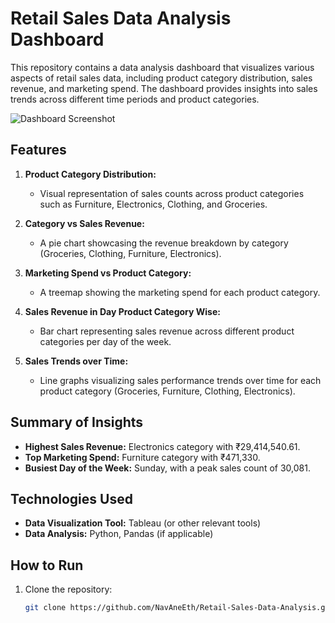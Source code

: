 # Retail Sales Data Analysis Dashboard

This repository contains a data analysis dashboard that visualizes various aspects of retail sales data, including product category distribution, sales revenue, and marketing spend. The dashboard provides insights into sales trends across different time periods and product categories.

![Dashboard Screenshot](./path-to-screenshot) <!-- Add the correct path to your image -->

## Features

1. **Product Category Distribution:**
   - Visual representation of sales counts across product categories such as Furniture, Electronics, Clothing, and Groceries.

2. **Category vs Sales Revenue:**
   - A pie chart showcasing the revenue breakdown by category (Groceries, Clothing, Furniture, Electronics).

3. **Marketing Spend vs Product Category:**
   - A treemap showing the marketing spend for each product category.

4. **Sales Revenue in Day Product Category Wise:**
   - Bar chart representing sales revenue across different product categories per day of the week.

5. **Sales Trends over Time:**
   - Line graphs visualizing sales performance trends over time for each product category (Groceries, Furniture, Clothing, Electronics).

## Summary of Insights

- **Highest Sales Revenue:** Electronics category with ₹29,414,540.61.
- **Top Marketing Spend:** Furniture category with ₹471,330.
- **Busiest Day of the Week:** Sunday, with a peak sales count of 30,081.

## Technologies Used

- **Data Visualization Tool:** Tableau (or other relevant tools)
- **Data Analysis:** Python, Pandas (if applicable)

## How to Run

1. Clone the repository:
   ```bash
   git clone https://github.com/NavAneEth/Retail-Sales-Data-Analysis.git
